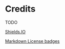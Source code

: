 
# Credits

TODO

[Shields.IO](https://shields.io/)

[Markdown License badges](https://gist.github.com/lukas-h/2a5d00690736b4c3a7ba)

